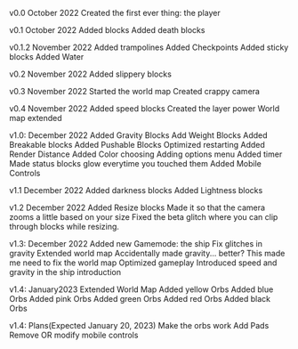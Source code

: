 v0.0 October 2022
Created the first ever thing: the player

v0.1 October 2022
Added blocks
Added death blocks

v0.1.2 November 2022
Added trampolines
Added Checkpoints
Added sticky blocks
Added Water

v0.2 November 2022
Added slippery blocks

v0.3 November 2022
Started the world map
Created crappy camera

v0.4 November 2022
Added speed blocks
Created the layer power
World map extended

v1.0: December 2022
Added Gravity Blocks
Add Weight Blocks
Added Breakable blocks
Added Pushable Blocks
Optimized restarting
Added Render Distance
Added Color choosing
Adding options menu
Added timer
Made status blocks glow everytime you touched them
Added Mobile Controls

v1.1 December 2022
Added darkness blocks
Added Lightness blocks

v1.2 December 2022
Added Resize blocks
Made it so that the camera zooms a little based on your size
Fixed the beta glitch where you can clip through blocks while resizing.

v1.3: December 2022
Added new Gamemode: the ship
Fix glitches in gravity
Extended world map
Accidentally made gravity... better? This made me need to fix the world map
Optimized gameplay
Introduced speed and gravity in the ship introduction

v1.4: January2023
Extended World Map
Added yellow Orbs
Added blue Orbs
Added pink Orbs
Added green Orbs
Added red Orbs
Added black Orbs

v1.4: Plans(Expected January 20, 2023)
Make the orbs work
Add Pads
Remove OR modify mobile controls